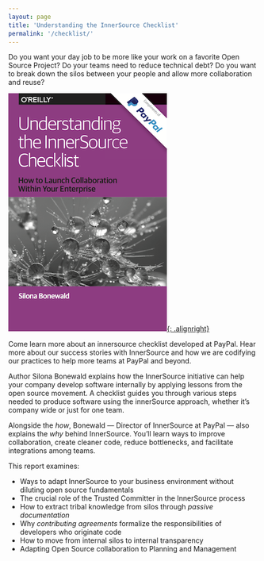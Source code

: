 ```yaml
---
layout: page
title: 'Understanding the InnerSource Checklist'
permalink: '/checklist/'
---
```

Do you want your day job to be more like your work on a favorite Open Source Project? Do your teams need to reduce technical debt?   Do you want to break down the silos between your people and allow more collaboration and reuse?

[![Understanding the InnerSource Checklist](/assets/img/InnerSourceChecklistCover.png){: .alignright}](/assets/files/InnerSourceChecklist.pdf)

Come learn more about an innersource checklist developed at PayPal.  Hear more about our success stories with InnerSource and how we are codifying our practices to help more teams at PayPal and beyond.

Author Silona Bonewald explains how the InnerSource initiative can help your company develop software internally by applying lessons from the open source movement. A checklist guides you through various steps needed to produce software using the innerSource approach, whether it’s company wide or just for one team.

Alongside the _how_, Bonewald — Director of InnerSource at PayPal — also explains the _why_ behind InnerSource. You’ll learn ways to improve collaboration, create cleaner code, reduce bottlenecks, and facilitate integrations among teams.

This report examines:

* Ways to adapt InnerSource to your business environment without diluting open source fundamentals
* The crucial role of the Trusted Committer in the InnerSource process
* How to extract tribal knowledge from silos through _passive documentation_
* Why _contributing agreements_ formalize the responsibilities of developers who originate code
* How to move from internal silos to internal transparency
* Adapting Open Source collaboration to Planning and Management
